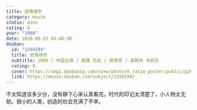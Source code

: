 ```yaml
---
title: 悲情城市
category: movie
status: done
rating: 0
year: "1989"
date: 2020-08-25 04:40:30
douban:
  id: "1294194"
  title: 悲情城市
  subtitle: 1989 / 中国台湾 / 剧情 历史 / 侯孝贤 / 梁朝伟 辛树芬
  rating: 9
  cover: https://img2.doubanio.com/view/photo/m_ratio_poster/public/p2885665343.jpg
  link: https://movie.douban.com/subject/1294194/
---
```


不太知道该多少分，没有静下心来认真看完。时代的印记太清楚了，小人物太无助。弱小的人类，创造的社会充满了不幸。
